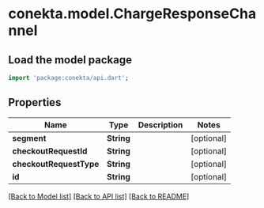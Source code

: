 # conekta.model.ChargeResponseChannel

## Load the model package
```dart
import 'package:conekta/api.dart';
```

## Properties
Name | Type | Description | Notes
------------ | ------------- | ------------- | -------------
**segment** | **String** |  | [optional] 
**checkoutRequestId** | **String** |  | [optional] 
**checkoutRequestType** | **String** |  | [optional] 
**id** | **String** |  | [optional] 

[[Back to Model list]](../README.md#documentation-for-models) [[Back to API list]](../README.md#documentation-for-api-endpoints) [[Back to README]](../README.md)


